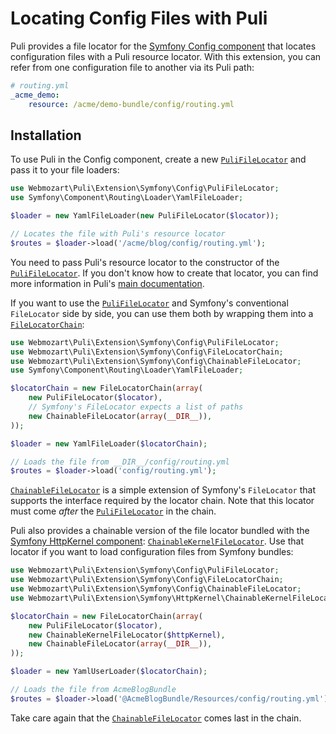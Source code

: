 Locating Config Files with Puli
===============================

Puli provides a file locator for the [Symfony Config component] that locates
configuration files with a Puli resource locator. With this extension, you can
refer from one configuration file to another via its Puli path:

```yaml
# routing.yml
_acme_demo:
    resource: /acme/demo-bundle/config/routing.yml
```

Installation
------------

To use Puli in the Config component, create a new [`PuliFileLocator`] and pass
it to your file loaders:

```php
use Webmozart\Puli\Extension\Symfony\Config\PuliFileLocator;
use Symfony\Component\Routing\Loader\YamlFileLoader;

$loader = new YamlFileLoader(new PuliFileLocator($locator));

// Locates the file with Puli's resource locator
$routes = $loader->load('/acme/blog/config/routing.yml');
```

You need to pass Puli's resource locator to the constructor of the
[`PuliFileLocator`]. If you don't know how to create that locator, you can find
more information in Puli's [main documentation].

If you want to use the [`PuliFileLocator`] and Symfony's conventional
`FileLocator` side by side, you can use them both by wrapping them into a
[`FileLocatorChain`]:

```php
use Webmozart\Puli\Extension\Symfony\Config\PuliFileLocator;
use Webmozart\Puli\Extension\Symfony\Config\FileLocatorChain;
use Webmozart\Puli\Extension\Symfony\Config\ChainableFileLocator;
use Symfony\Component\Routing\Loader\YamlFileLoader;

$locatorChain = new FileLocatorChain(array(
    new PuliFileLocator($locator),
    // Symfony's FileLocator expects a list of paths
    new ChainableFileLocator(array(__DIR__)),
));

$loader = new YamlFileLoader($locatorChain);

// Loads the file from __DIR__/config/routing.yml
$routes = $loader->load('config/routing.yml');
```

[`ChainableFileLocator`] is a simple extension of Symfony's `FileLocator` that
supports the interface required by the locator chain. Note that this locator
must come *after* the [`PuliFileLocator`] in the chain.

Puli also provides a chainable version of the file locator bundled with the
[Symfony HttpKernel component]: [`ChainableKernelFileLocator`]. Use that
locator if you want to load configuration files from Symfony bundles:

```php
use Webmozart\Puli\Extension\Symfony\Config\PuliFileLocator;
use Webmozart\Puli\Extension\Symfony\Config\FileLocatorChain;
use Webmozart\Puli\Extension\Symfony\Config\ChainableFileLocator;
use Webmozart\Puli\Extension\Symfony\HttpKernel\ChainableKernelFileLocator;

$locatorChain = new FileLocatorChain(array(
    new PuliFileLocator($locator),
    new ChainableKernelFileLocator($httpKernel),
    new ChainableFileLocator(array(__DIR__)),
));

$loader = new YamlUserLoader($locatorChain);

// Loads the file from AcmeBlogBundle
$routes = $loader->load('@AcmeBlogBundle/Resources/config/routing.yml');
```

Take care again that the [`ChainableFileLocator`] comes last in the chain.

[Symfony Config component]: http://symfony.com/doc/current/components/config/introduction.html
[Symfony HttpKernel component]: http://symfony.com/doc/current/components/http_kernel/introduction.html
[main documentation]: ../README.md
[`PuliFileLocator`]: ../src/Extension/Symfony/Config/PuliFileLocator.php
[`FileLocatorChain`]: ../src/Extension/Symfony/Config/FileLocatorChain.php
[`ChainableFileLocator`]: ../src/Extension/Symfony/Config/ChainableFileLocator.php
[`ChainableKernelFileLocator`]: ../src/Extension/Symfony/HttpKernel/ChainableKernelFileLocator.php
